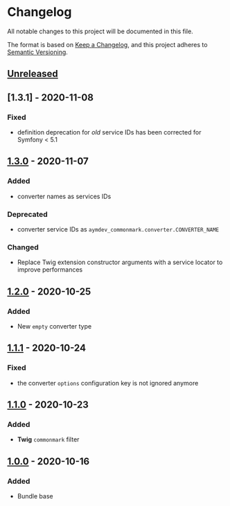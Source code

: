 # Changelog
All notable changes to this project will be documented in this file.

The format is based on [Keep a Changelog](https://keepachangelog.com/en/1.0.0/),
and this project adheres to [Semantic Versioning](https://semver.org/spec/v2.0.0.html).

## [Unreleased]

## [1.3.1] - 2020-11-08
### Fixed
 - definition deprecation for *old* service IDs has been corrected for Symfony < 5.1

## [1.3.0] - 2020-11-07
### Added
 - converter names as services IDs

### Deprecated
 - converter service IDs as `aymdev_commonmark.converter.CONVERTER_NAME` 

### Changed
 - Replace Twig extension constructor arguments with a service locator to improve performances

## [1.2.0] - 2020-10-25
### Added
 - New `empty` converter type

## [1.1.1] - 2020-10-24
### Fixed
 - the converter `options` configuration key is not ignored anymore

## [1.1.0] - 2020-10-23
### Added
 - **Twig** `commonmark` filter

## [1.0.0] - 2020-10-16
### Added
 - Bundle base

[Unreleased]: https://github.com/AymDev/CommonMarkBundle/compare/v1.3.0...HEAD
[1.3.0]: https://github.com/AymDev/CommonMarkBundle/compare/v1.2.0...v1.3.0
[1.2.0]: https://github.com/AymDev/CommonMarkBundle/compare/v1.1.1...v1.2.0
[1.1.1]: https://github.com/AymDev/CommonMarkBundle/compare/v1.1.0...v1.1.1
[1.1.0]: https://github.com/AymDev/CommonMarkBundle/compare/v1.0.0...v1.1.0
[1.0.0]: https://github.com/AymDev/CommonMarkBundle/releases/tag/v1.0.0

